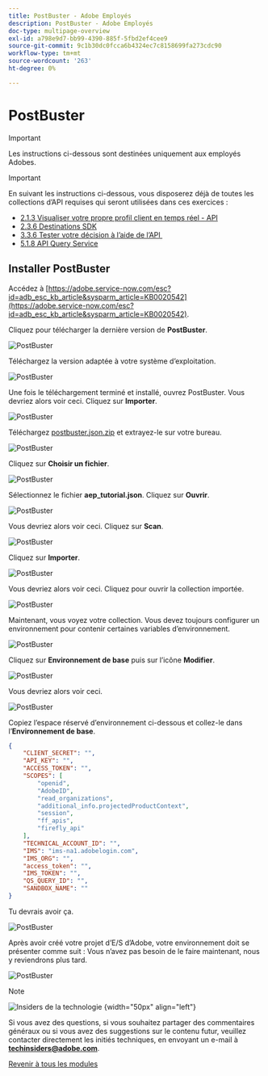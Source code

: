 ```yaml
---
title: PostBuster - Adobe Employés
description: PostBuster - Adobe Employés
doc-type: multipage-overview
exl-id: a798e9d7-bb99-4390-885f-5fbd2ef4cee9
source-git-commit: 9c1b30dc0fcca6b4324ec7c8158699fa273cdc90
workflow-type: tm+mt
source-wordcount: '263'
ht-degree: 0%

---
```


# PostBuster

>[!IMPORTANT]
>
>Les instructions ci-dessous sont destinées uniquement aux employés Adobes.

>[!IMPORTANT]
>
>En suivant les instructions ci-dessous, vous disposerez déjà de toutes les collections d’API requises qui seront utilisées dans ces exercices :
>
>- [2.1.3 Visualiser votre propre profil client en temps réel - API](./modules/rtcdp-b2c/module2.1/ex3.md)
>- [2.3.6 Destinations SDK](./modules/rtcdp-b2c/module2.3/ex6.md)
>- [3.3.6 Tester votre décision à l’aide de l’API &#x200B;](./modules/ajo-b2c/module3.3/ex6.md)
>- [5.1.8 API Query Service](./modules/datadistiller/module5.1/ex8.md)

## Installer PostBuster

Accédez à [https://adobe.service-now.com/esc?id=adb_esc_kb_article&sysparm_article=KB0020542](https://adobe.service-now.com/esc?id=adb_esc_kb_article&sysparm_article=KB0020542).

Cliquez pour télécharger la dernière version de **PostBuster**.

![PostBuster](./assets/images/pb1.png)

Téléchargez la version adaptée à votre système d’exploitation.

![PostBuster](./assets/images/pb2.png)

Une fois le téléchargement terminé et installé, ouvrez PostBuster. Vous devriez alors voir ceci. Cliquez sur **Importer**.

![PostBuster](./assets/images/pb3.png)

Téléchargez [postbuster.json.zip](./assets/postman/postbuster.json.zip) et extrayez-le sur votre bureau.

![PostBuster](./assets/images/pbpb.png)

Cliquez sur **Choisir un fichier**.

![PostBuster](./assets/images/pb4.png)

Sélectionnez le fichier **aep_tutorial.json**. Cliquez sur **Ouvrir**.

![PostBuster](./assets/images/pb5.png)

Vous devriez alors voir ceci. Cliquez sur **Scan**.

![PostBuster](./assets/images/pb6.png)

Cliquez sur **Importer**.

![PostBuster](./assets/images/pb7.png)

Vous devriez alors voir ceci. Cliquez pour ouvrir la collection importée.

![PostBuster](./assets/images/pb8.png)

Maintenant, vous voyez votre collection. Vous devez toujours configurer un environnement pour contenir certaines variables d’environnement.

![PostBuster](./assets/images/pb9.png)

Cliquez sur **Environnement de base** puis sur l’icône **Modifier**.

![PostBuster](./assets/images/pb10.png)

Vous devriez alors voir ceci.

![PostBuster](./assets/images/pb11.png)

Copiez l’espace réservé d’environnement ci-dessous et collez-le dans l’**Environnement de base**.

```json
{
	"CLIENT_SECRET": "",
	"API_KEY": "",
	"ACCESS_TOKEN": "",
	"SCOPES": [
		"openid",
		"AdobeID",
		"read_organizations",
		"additional_info.projectedProductContext",
		"session",
		"ff_apis",
		"firefly_api"
	],
	"TECHNICAL_ACCOUNT_ID": "",
	"IMS": "ims-na1.adobelogin.com",
	"IMS_ORG": "",
	"access_token": "",
	"IMS_TOKEN": "",
	"QS_QUERY_ID": "",
	"SANDBOX_NAME": ""
}
```

Tu devrais avoir ça.

![PostBuster](./assets/images/pb12.png)

Après avoir créé votre projet d’E/S d’Adobe, votre environnement doit se présenter comme suit : Vous n’avez pas besoin de le faire maintenant, nous y reviendrons plus tard.

![PostBuster](./assets/images/pb13.png)

>[!NOTE]
>
>![Insiders de la technologie &#x200B;](./assets/images/techinsiders.png){width="50px" align="left"}
>
>Si vous avez des questions, si vous souhaitez partager des commentaires généraux ou si vous avez des suggestions sur le contenu futur, veuillez contacter directement les initiés techniques, en envoyant un e-mail à **techinsiders@adobe.com**.

[Revenir à tous les modules](./overview.md)

